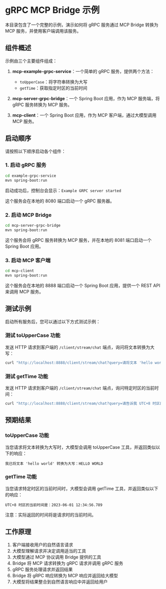 # gRPC MCP Bridge 示例

本目录包含了一个完整的示例，演示如何将 gRPC 服务通过 MCP Bridge 转换为 MCP 服务，并使用客户端调用该服务。

## 组件概述

示例由三个主要组件组成：

1. **mcp-example-grpc-service**：一个简单的 gRPC 服务，提供两个方法：
   - `toUpperCase`：将字符串转换为大写
   - `getTime`：获取指定时区的当前时间

2. **mcp-server-grpc-bridge**：一个 Spring Boot 应用，作为 MCP 服务端，将 gRPC 服务转换为 MCP 服务。

3. **mcp-client**：一个 Spring Boot 应用，作为 MCP 客户端，通过大模型调用 MCP 服务。

## 启动顺序

请按照以下顺序启动各个组件：

### 1. 启动 gRPC 服务

```bash
cd example-grpc-service
mvn spring-boot:run
```

启动成功后，控制台会显示：`Example GRPC server started`

这个服务会在本地的 8080 端口启动一个 gRPC 服务器。

### 2. 启动 MCP Bridge

```bash
cd mcp-server-grpc-bridge
mvn spring-boot:run
```

这个服务会将 gRPC 服务转换为 MCP 服务，并在本地的 8081 端口启动一个 Spring Boot 应用。

### 3. 启动 MCP 客户端

```bash
cd mcp-client
mvn spring-boot:run
```

这个服务会在本地的 8888 端口启动一个 Spring Boot 应用，提供一个 REST API 来调用 MCP 服务。

## 测试示例

启动所有服务后，您可以通过以下方式测试示例：

### 测试 toUpperCase 功能

发送 HTTP 请求到客户端的 `/client/stream/chat` 端点，询问将文本转换为大写：

```bash
curl "http://localhost:8888/client/stream/chat?query=请将文本 'hello world' 转换为大写"
```

### 测试 getTime 功能

发送 HTTP 请求到客户端的 `/client/stream/chat` 端点，询问特定时区的当前时间：

```bash
curl "http://localhost:8888/client/stream/chat?query=请告诉我 UTC+8 时区的当前时间"
```

## 预期结果

### toUpperCase 功能

当您请求将文本转换为大写时，大模型会调用 toUpperCase 工具，并返回类似以下的响应：

```
我已将文本 'hello world' 转换为大写：HELLO WORLD
```

### getTime 功能

当您请求特定时区的当前时间时，大模型会调用 getTime 工具，并返回类似以下的响应：

```
UTC+8 时区的当前时间是：2023-06-01 12:34:56.789
```

注意：实际返回的时间将是请求时的当前时间。

## 工作原理

1. 客户端接收用户的自然语言请求
2. 大模型理解请求并决定调用适当的工具
3. 大模型通过 MCP 协议调用 Bridge 提供的工具
4. Bridge 将 MCP 请求转换为 gRPC 请求并调用 gRPC 服务
5. gRPC 服务处理请求并返回结果
6. Bridge 将 gRPC 响应转换为 MCP 响应并返回给大模型
7. 大模型将结果整合到自然语言响应中并返回给用户
